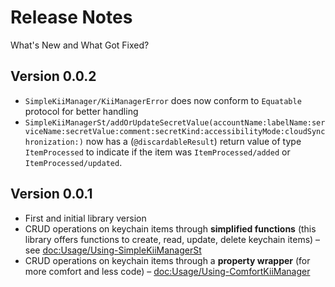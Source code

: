 # Release Notes
What's New and What Got Fixed?

## Version 0.0.2
* ``SimpleKiiManager/KiiManagerError`` does now conform to `Equatable` protocol for better handling
* ``SimpleKiiManagerSt/addOrUpdateSecretValue(accountName:labelName:serviceName:secretValue:comment:secretKind:accessibilityMode:cloudSynchronization:)`` now has a (`@discardableResult`) return value of type ``ItemProcessed`` to indicate if the item was ``ItemProcessed/added`` or ``ItemProcessed/updated``.

## Version 0.0.1
* First and initial library version
* CRUD operations on keychain items through **simplified functions** (this library offers functions to create, read, update, delete keychain items) – see <doc:Usage/Using-SimpleKiiManagerSt>
* CRUD operations on keychain items through a **property wrapper** (for more comfort and less code) – <doc:Usage/Using-ComfortKiiManager>
